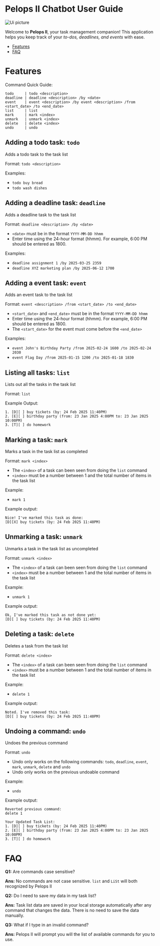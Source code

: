 # Pelops II Chatbot User Guide

![Ui picture](./Ui.png)

Welcome to **Pelops II**, your task management companion! 
This application helps you keep track of your _to-dos, deadlines, and events_ with ease.

- [Features](#features)
- [FAQ](#faq)

# Features
Command Quick Guide:
```
todo     | todo <description>
deadline | deadline <description> /by <date>
event    | event <description> /by event <description> /from <start_date> /to <end_date>
list     | list
mark     | mark <index>
unmark   | unmark <index>
delete   | delete <index>
undo     | undo
```
## Adding a todo task: ```todo```
Adds a todo task to the task list

Format: `todo <description>`

Examples:
 - `todo buy bread`
 - `todo wash dishes`

## Adding a deadline task: ```deadline```
Adds a deadline task to the task list

Format: `deadline <description> /by <date>`
- `<date>` must be in the format `YYYY-MM-DD hhmm`
- Enter time using the 24-hour format (hhmm). For example, 6:00 PM should be entered as 1800.

Examples:
 - `deadline assignment 1 /by 2025-03-25 2359`
 - `deadline XYZ marketing plan /by 2025-06-12 1700`

## Adding a event task: ```event```
Adds an event task to the task list

Format: `event <description> /from <start_date> /to <end_date>`
- `<start_date>` and `<end_date>` must be in the format `YYYY-MM-DD hhmm`
- Enter time using the 24-hour format (hhmm). For example, 6:00 PM should be entered as 1800.
- The `<start_date>` for the event must come before the `<end_date>`

Examples:
 - `event John's Birthday Party /from 2025-02-24 1600 /to 2025-02-24 2030`
 - `event Flag Day /from 2025-01-15 1200 /to 2025-01-18 1830`

## Listing all tasks: ```list```
Lists out all the tasks in the task list

Format: `list`

Example Output:
```
1. [D][ ] buy tickets (by: 24 Feb 2025 11:40PM)
2. [E][ ] birthday party (from: 23 Jan 2025 4:00PM to: 23 Jan 2025 10:00PM)
3. [T][ ] do homework
```

## Marking a task: ```mark```
Marks a task in the task list as completed

Format: `mark <index>`
- The `<index>` of a task can been seen from doing the `list` command
- `<index>` must be a number between 1 and the total number of items in the task list
 
Example:
- `mark 1`

Example output:
```
Nice! I've marked this task as done:
[D][X] buy tickets (by: 24 Feb 2025 11:40PM)
```

## Unmarking a task: ```unmark```
Unmarks a task in the task list as uncompleted

Format: `unmark <index>`
- The `<index>` of a task can been seen from doing the `list` command
- `<index>` must be a number between 1 and the total number of items in the task list
 
Example:
- `unmark 1`

Example output:
```
Ok, I've marked this task as not done yet:
[D][ ] buy tickets (by: 24 Feb 2025 11:40PM)
```

## Deleting a task: ```delete```
Deletes a task from the task list

Format: `delete <index>`
- The `<index>` of a task can been seen from doing the `list` command
- `<index>` must be a number between 1 and the total number of items in the task list
 
Example:
- `delete 1`

Example output:
```
Noted. I've removed this task:
[D][ ] buy tickets (by: 24 Feb 2025 11:40PM)
```

## Undoing a command: ```undo```
Undoes the previous command

Format: `undo`
- Undo only works on the following commands: `todo`, `deadline`, `event`, `mark`, `unmark`, `delete` and `undo`
- Undo only works on the previous undoable command
 
Example:
- `undo`

Example output:
```
Reverted previous command:
delete 1

Your Updated Task List:
1. [D][ ] buy tickets (by: 24 Feb 2025 11:40PM)
2. [E][ ] birthday party (from: 23 Jan 2025 4:00PM to: 23 Jan 2025 10:00PM)
3. [T][ ] do homework
```

# FAQ
**Q1:** Are commands case sensitive?

**Ans:** No commands are not case sensitive. `list` and `LiSt` will both recognized by Pelops II

**Q2:** Do I need to save my data in my task list?

**Ans:** Task list data are saved in your local storage automatically after any command that changes the data. There is no need to save the data manually.

**Q3:** What if I type in an invalid command?

**Ans:** Pelops II will prompt you will the list of available commands for you to use.
